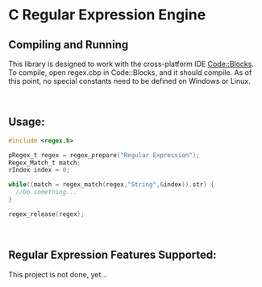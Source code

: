 # C Regular Expression Engine

## Compiling and Running
This library is designed to work with the cross-platform IDE [Code::Blocks](http://www.codeblocks.org/). To compile, open regex.cbp in Code::Blocks, and it should compile. As of this point, no special constants need to be defined on Windows or Linux.

<br>

## Usage:
```c
#include <regex.h>

pRegex_t regex = regex_prepare("Regular Expression");
Regex_Match_t match;
rIndex index = 0;

while((match = regex_match(regex,"String",&index)).str) {
  //Do something...
}

regex_release(regex);
```

<br>

## Regular Expression Features Supported:
This project is not done, yet...
